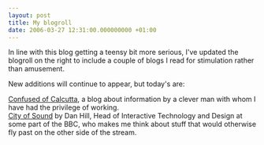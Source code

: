 ```yaml
---
layout: post
title: My blogroll
date: 2006-03-27 12:31:00.000000000 +01:00
---
```

<p>In line with this blog getting a teensy bit more serious, I've updated the blogroll on the right to include a couple of blogs I read for stimulation rather than amusement.</p>
<p>New additions will continue to appear, but today's are:</p>
<p><a href="http://www.confusedofcalcutta.com/">Confused of Calcutta</a>, a blog about information by a clever man with whom I have had the privilege of working.<br />
<a href="http://www.cityofsound.com/">City of Sound</a> by Dan Hill, Head of Interactive Technology  and Design at some part of the BBC, who makes me think about stuff that would otherwise fly past on the other side of the stream.
</p>
